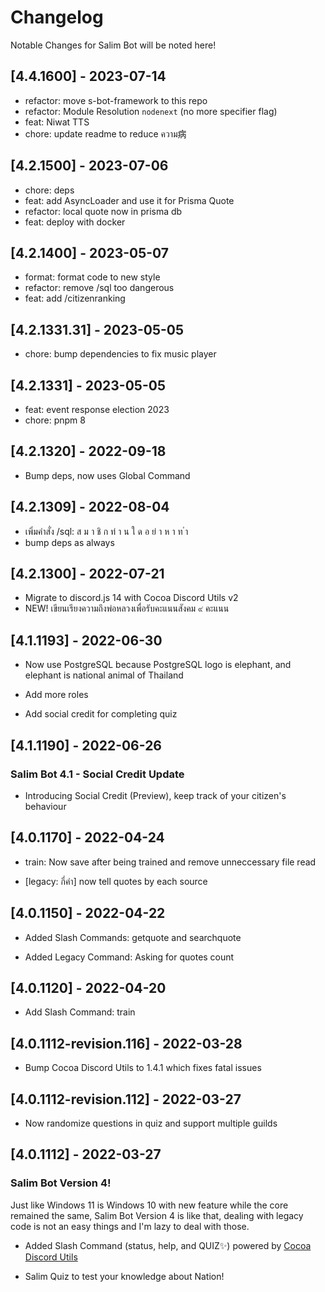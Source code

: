 # Changelog

Notable Changes for Salim Bot will be noted here!

## [4.4.1600] - 2023-07-14

- refactor: move s-bot-framework to this repo
- refactor: Module Resolution `nodenext` (no more specifier flag)
- feat: Niwat TTS
- chore: update readme to reduce ความ病

## [4.2.1500] - 2023-07-06

- chore: deps
- feat: add AsyncLoader and use it for Prisma Quote
- refactor: local quote now in prisma db
- feat: deploy with docker

## [4.2.1400] - 2023-05-07

- format: format code to new style
- refactor: remove /sql too dangerous
- feat: add /citizenranking

## [4.2.1331.31] - 2023-05-05

- chore: bump dependencies to fix music player

## [4.2.1331] - 2023-05-05

- feat: event response election 2023
- chore: pnpm 8

## [4.2.1320] - 2022-09-18

- Bump deps, now uses Global Command

## [4.2.1309] - 2022-08-04

- เพิ่มคำสั่ง /sql: ส ม า ชิ ก ท่ า น ใ ด อ ย่ า ห า ท ำ
- bump deps as always

## [4.2.1300] - 2022-07-21

- Migrate to discord.js 14 with Cocoa Discord Utils v2
- NEW! เขียนเรียงความถึงพ่อหลวงเพื่อรับคะแนนสังคม ๙ คะแนน

## [4.1.1193] - 2022-06-30

- Now use PostgreSQL because PostgreSQL logo is elephant, and elephant is national animal of Thailand

- Add more roles

- Add social credit for completing quiz

## [4.1.1190] - 2022-06-26

### Salim Bot 4.1 - Social Credit Update

- Introducing Social Credit (Preview), keep track of your citizen's behaviour

## [4.0.1170] - 2022-04-24

- train: Now save after being trained and remove unneccessary file read

- [legacy: กี่คำ] now tell quotes by each source

## [4.0.1150] - 2022-04-22

- Added Slash Commands: getquote and searchquote

- Added Legacy Command: Asking for quotes count

## [4.0.1120] - 2022-04-20

- Add Slash Command: train

## [4.0.1112-revision.116] - 2022-03-28

- Bump Cocoa Discord Utils to 1.4.1 which fixes fatal issues

## [4.0.1112-revision.112] - 2022-03-27

- Now randomize questions in quiz and support multiple guilds

## [4.0.1112] - 2022-03-27

### Salim Bot Version 4!

Just like Windows 11 is Windows 10 with new feature while the core remained the same,
Salim Bot Version 4 is like that, dealing with legacy code is not an easy things
and I'm lazy to deal with those.

- Added Slash Command (status, help, and QUIZ✨) powered by [Cocoa Discord Utils](https://github.com/Leomotors/cocoa-discord-utils)

- Salim Quiz to test your knowledge about Nation!
